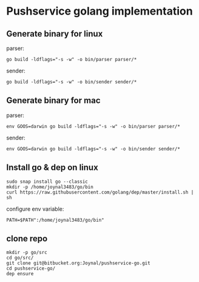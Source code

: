 # Pushservice golang implementation

## Generate binary for linux

parser:
```
go build -ldflags="-s -w" -o bin/parser parser/*
```

sender:
```
go build -ldflags="-s -w" -o bin/sender sender/*
```

## Generate binary for mac

parser:
```
env GOOS=darwin go build -ldflags="-s -w" -o bin/parser parser/*
```

sender:
```
env GOOS=darwin go build -ldflags="-s -w" -o bin/sender sender/*
```

## Install go & dep on linux

```
sudo snap install go --classic
mkdir -p /home/joynal3483/go/bin
curl https://raw.githubusercontent.com/golang/dep/master/install.sh | sh
```

configure env variable:
```
PATH=$PATH":/home/joynal3483/go/bin"
```

## clone repo

```
mkdir -p go/src
cd go/src/
git clone git@bitbucket.org:Joynal/pushservice-go.git
cd pushservice-go/
dep ensure
```